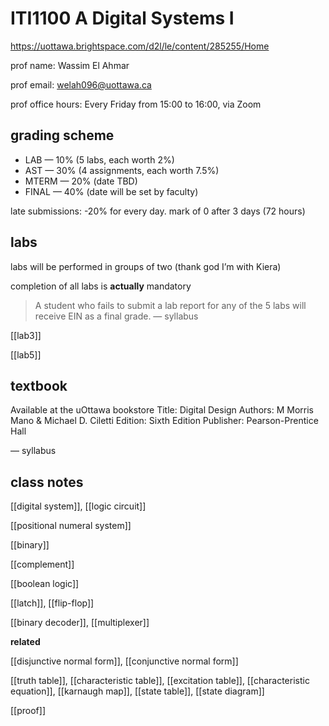 # ITI1100 A Digital Systems I

<https://uottawa.brightspace.com/d2l/le/content/285255/Home>

prof name: Wassim El Ahmar

prof email: <welah096@uottawa.ca>

prof office hours: Every Friday from 15:00 to 16:00, via Zoom

## grading scheme

- LAB &mdash; 10% (5 labs, each worth 2%)
- AST &mdash; 30% (4 assignments, each worth 7.5%)
- MTERM &mdash; 20% (date TBD)
- FINAL &mdash; 40% (date will be set by faculty)

late submissions: -20% for every day. mark of 0 after 3 days (72 hours)

## labs

labs will be performed in groups of two (thank god I’m with Kiera)

completion of all labs is **actually** mandatory

> A student who fails to submit a lab report for any of the 5 labs will receive EIN as a final grade. &mdash; syllabus

[[lab3]]

[[lab5]]

## textbook

Available at the uOttawa bookstore
Title: Digital Design
Authors: M Morris Mano & Michael D. Ciletti
Edition: Sixth Edition
Publisher: Pearson-Prentice Hall

&mdash; syllabus

## class notes

[[digital system]], [[logic circuit]]

[[positional numeral system]]

[[binary]]

[[complement]]

[[boolean logic]]

[[latch]], [[flip-flop]]

[[binary decoder]], [[multiplexer]]

**related**

[[disjunctive normal form]], [[conjunctive normal form]]

[[truth table]], [[characteristic table]], [[excitation table]], [[characteristic equation]], [[karnaugh map]], [[state table]], [[state diagram]]

[[proof]]
